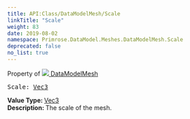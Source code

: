 ```yaml
---
title: API:Class/DataModelMesh/Scale
linkTitle: "Scale"
weight: 83
date: 2019-08-02
namespace: Primrose.DataModel.Meshes.DataModelMesh.Scale
deprecated: false
no_list: true
---
```

Property of <a href="/docs/api-reference/Class/DataModelMesh"><img src="/icons/silk/mesh.png"/>&nbsp;DataModelMesh</a>
<pre class="method-declaration">
Scale: <a class="type" href="/docs/api-reference/DataType/Vec3">Vec3</a></pre>
<b>Value Type: </b>
<a class="type" href="/docs/api-reference/DataType/Vec3">Vec3</a>
<br/>
<b>Description: </b>
The scale of the mesh.

